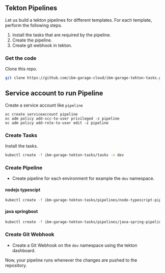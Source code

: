 ## Tekton Pipelines

Let us build a tekton pipelines for different templates. For each template, perform the following steps.

1. Install the tasks that are required by the pipeline.
2. Create the pipeline.
3. Create git webhook in tekton.

### Get the code

Clone this repo.

```bash
git clone https://github.com/ibm-garage-cloud/ibm-garage-tekton-tasks.git
```

## Service account to run Pipeline

Create a service account like `pipeline`
```
oc create serviceaccount pipeline
oc adm policy add-scc-to-user privileged -z pipeline
oc adm policy add-role-to-user edit -z pipeline
```

### Create Tasks

Install the tasks.

```bash
kubectl create -f ibm-garage-tekton-tasks/tasks -n dev
```

### Create Pipeline

- Create pipeline for each environment for example the `dev` namespace.

#### nodejs typescipt

```bash
kubectl create -f ibm-garage-tekton-tasks/pipelines/node-typescript-pipeline.yaml -n dev
```

#### java springboot

```bash
kubectl create -f ibm-garage-tekton-tasks/pipelines/java-spring-pipeline.yaml -n dev
```

### Create Git Webhook

- Create a Git Webhook on the `dev` namespace using the tekton dashboard.

Now, your pipeline runs whenever the changes are pushed to the repository.
